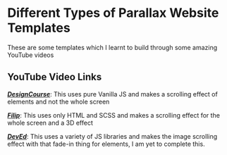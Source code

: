 # Different Types of Parallax Website Templates
These are some templates which I learnt to build through some amazing YouTube videos

## YouTube Video Links

[**_DesignCourse_**](https://www.youtube.com/watch?v=Dxm6EwvQIl8 "DesignCourse"): This uses pure Vanilla JS and makes a scrolling effect of elements and not the whole screen

[**_Filip_**](https://www.youtube.com/watch?v=rLrLJQBG_qo "Filip"): This uses only HTML and SCSS and makes a scrolling effect for the whole screen and a 3D effect

[**_DevEd_**](https://www.youtube.com/watch?v=Nt70Ld0dJCM&t=48s "DevEd"): This uses a variety of JS libraries and makes the image scrolling effect with that fade-in thing for elements, I am yet to complete this.

